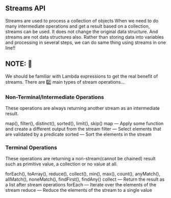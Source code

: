 ## Streams API 
Streams are used to process a collection of objects
When we need to do many intermediate operations and get a result based on a collection, streams can be used.
It does not change the original data structure. And streams are not data structures also. Rather than storing data into variables and processing in several steps,
we can do same thing using streams in one line!! 

## NOTE: 📓
We should be familiar with Lambda expressions to get the real benefit of streams.
There are 2️⃣ main types of stream operations…

### Non-Terminal/Intermediate Operations
These operations are always returning another stream as an intermediate result.

map(), filter(), distinct(), sorted(), limit(), skip()
map — Apply some function and create a different output from the stream
filter — Select elements that are validated by a predicate
sorted — Sort the elements in the stream

### Terminal Operations
These operations are returning a non-stream(cannot be chained) result such as primitive value, a collection or no value at all.

forEach(), toArray(), reduce(), collect(), min(), max(), count(), anyMatch(), allMatch(), noneMatch(), findFirst(), findAny()
collect — Return the result as a list after stream operations
forEach — Iterate over the elements of the stream
reduce — Reduce the elements of the stream to a single value
